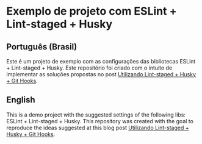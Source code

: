 # Exemplo de projeto com ESLint + Lint-staged + Husky

## Português (Brasil)

Este é um projeto de exemplo com as configurações das bibliotecas ESLint + Lint-staged + Husky. Este repositório foi criado com o intuito de implementar as soluções propostas no post [Utilizando Lint-staged + Husky + Git Hooks](https://lucasfadriano.dev/blog/utilizando-lint-staged-husky-githooks/).

## English

This is a demo project with the suggested settings of the following libs: ESLint + Lint-staged + Husky. This repository was created with the goal to reproduce the ideas suggested at this blog post [Utilizando Lint-staged + Husky + Git Hooks](https://lucasfadriano.dev/blog/utilizando-lint-staged-husky-githooks/).
